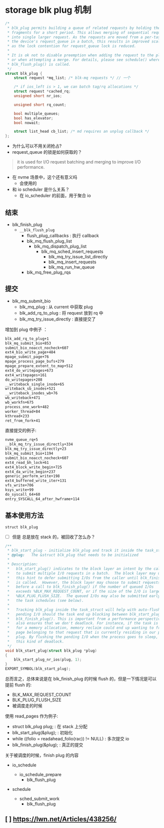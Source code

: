 # storage blk plug 机制

```c
/*
 * blk_plug permits building a queue of related requests by holding the I/O
 * fragments for a short period. This allows merging of sequential requests
 * into single larger request. As the requests are moved from a per-task list to
 * the device's request_queue in a batch, this results in improved scalability
 * as the lock contention for request_queue lock is reduced.
 *
 * It is ok not to disable preemption when adding the request to the plug list
 * or when attempting a merge. For details, please see schedule() where
 * blk_flush_plug() is called.
 */
struct blk_plug {
	struct request *mq_list; /* blk-mq requests */ // 一个

	/* if ios_left is > 1, we can batch tag/rq allocations */
	struct request *cached_rq;
	unsigned short nr_ios;

	unsigned short rq_count;

	bool multiple_queues;
	bool has_elevator;
	bool nowait;

	struct list_head cb_list; /* md requires an unplug callback */
};
```
- 为什么可以不用关闭抢占?
- request_queue 的锁是如何获取的？


> it is used for I/O request batching and merging to improve I/O performance.

- 在 nvme 场景中，这个还有意义吗
  - 会使用的
- 和 io scheduler 是什么关系？
  - 在 io_scheduler 的前面，用于聚合 io


## 结束
- blk_finish_plug
  - `__blk_flush_plug`
    - flush_plug_callbacks : 执行 callback
    - blk_mq_flush_plug_list
      - blk_mq_dispatch_plug_list
        - blk_mq_sched_insert_requests
          - blk_mq_try_issue_list_directly
          - blk_mq_insert_requests
          - blk_mq_run_hw_queue
    - blk_mq_free_plug_rqs

## 提交
- blk_mq_submit_bio
  - blk_mq_plug : 从 current 中获取 plug
  - blk_add_rq_to_plug : 将 request 放到 rq 中
  - blk_mq_try_issue_directly : 直接提交了

增加到 plug 中例子 ：
```txt
blk_add_rq_to_plug+1
blk_mq_submit_bio+853
submit_bio_noacct_nocheck+607
ext4_bio_write_page+484
mpage_submit_page+76
mpage_process_page_bufs+279
mpage_prepare_extent_to_map+512
ext4_do_writepages+673
ext4_writepages+161
do_writepages+208
__writeback_single_inode+65
writeback_sb_inodes+521
__writeback_inodes_wb+76
wb_writeback+471
wb_workfn+675
process_one_work+482
worker_thread+84
kthread+233
ret_from_fork+41
```
直接提交的例子:
```txt
nvme_queue_rq+5
__blk_mq_try_issue_directly+334
blk_mq_try_issue_directly+23
blk_mq_submit_bio+1194
submit_bio_noacct_nocheck+607
ext4_read_bh_lock+61
ext4_block_write_begin+725
ext4_da_write_begin+237
generic_perform_write+198
ext4_buffered_write_iter+131
vfs_write+706
ksys_write+99
do_syscall_64+60
entry_SYSCALL_64_after_hwframe+114
```

## 基本使用方法
`struct blk_plug`

- [ ] 但是  总是放在 stack 的，被回收了怎么办？

```c
/**
 * blk_start_plug - initialize blk_plug and track it inside the task_struct
 * @plug:	The &struct blk_plug that needs to be initialized
 *
 * Description:
 *   blk_start_plug() indicates to the block layer an intent by the caller
 *   to submit multiple I/O requests in a batch.  The block layer may use
 *   this hint to defer submitting I/Os from the caller until blk_finish_plug()
 *   is called.  However, the block layer may choose to submit requests
 *   before a call to blk_finish_plug() if the number of queued I/Os
 *   exceeds %BLK_MAX_REQUEST_COUNT, or if the size of the I/O is larger than
 *   %BLK_PLUG_FLUSH_SIZE.  The queued I/Os may also be submitted early if
 *   the task schedules (see below).
 *
 *   Tracking blk_plug inside the task_struct will help with auto-flushing the
 *   pending I/O should the task end up blocking between blk_start_plug() and
 *   blk_finish_plug(). This is important from a performance perspective, but
 *   also ensures that we don't deadlock. For instance, if the task is blocking
 *   for a memory allocation, memory reclaim could end up wanting to free a
 *   page belonging to that request that is currently residing in our private
 *   plug. By flushing the pending I/O when the process goes to sleep, we avoid
 *   this kind of deadlock.
 */
void blk_start_plug(struct blk_plug *plug)
{
	blk_start_plug_nr_ios(plug, 1);
}
EXPORT_SYMBOL(blk_start_plug);
```
总而言之，总体来说是在 blk_finish_plug 的时候 flush 的，但是一下情况是可以提前 flush 的:
- BLK_MAX_REQUEST_COUNT
- BLK_PLUG_FLUSH_SIZE
- 被调度走的时候

使用 read_pages 作为例子:
- struct blk_plug plug; : 在 stack 上分配
- blk_start_plug(&plug); : 初始化
- while ((folio = readahead_folio(rac)) != NULL) : 多次提交 io
- blk_finish_plug(&plug); : 真正的提交

关于被调度的时候，finish plug 的内容
- io_schedule
  - io_schedule_prepare
    - blk_flush_plug

- schedule
  - sched_submit_work
    - blk_flush_plug


## [ ] https://lwn.net/Articles/438256/

